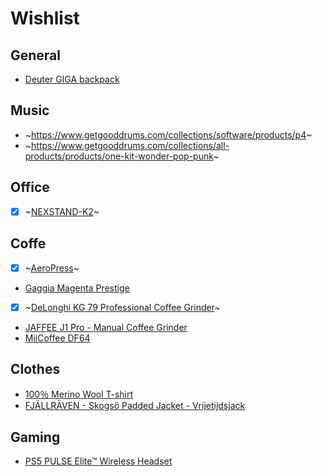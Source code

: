 # Wishlist

## General

- [Deuter GIGA backpack](https://www.deuter.com/nl-nl/shop/rugzakken/p1679620-lifestyle-rugzak-giga)

## Music
- ~https://www.getgooddrums.com/collections/software/products/p4~
- ~https://www.getgooddrums.com/collections/all-products/products/one-kit-wonder-pop-punk~

## Office

- [x] ~[NEXSTAND-K2](https://www.amazon.nl/-/en/NEXSTAND-K2-Foldable-Adjustable-Ergonomic/dp/B01HHYQBB8)~

## Coffe
- [x] ~[AeroPress](https://www.amazon.nl/-/en/dp/B07YVL8SF3/)~
- [Gaggia Magenta Prestige](https://www.coffeefriend.nl/p/koffiemachine-gaggia-magenta-prestige)
- [x] ~[DeLonghi KG 79 Professional Coffee Grinder](https://www.amazon.nl/-/en/DeLonghi-Professional-Grinder-Plastic-Housing/dp/B002OHDBQC)~
- [JAFFEE J1 Pro - Manual Coffee Grinder](https://a.aliexpress.com/_EJtjZ9I)
- [MiiCoffee DF64](https://miicoffee.shop/products/mii-df64-single-dosing-coffee-grinder)

## Clothes

- [100％ Merino Wool T-shirt](https://a.aliexpress.com/_EyFj6vE)
- [FJÄLLRÄVEN - Skogsö Padded Jacket - Vrijetijdsjack](https://www.bergfreunde.nl/fjaellraeven-skogsoe-padded-jacket-vrijetijdsjack)
## Gaming 
- [PS5 PULSE Elite™ Wireless Headset](https://www.amazon.nl/-/en/9572978/dp/B0CMJYZ76W)
